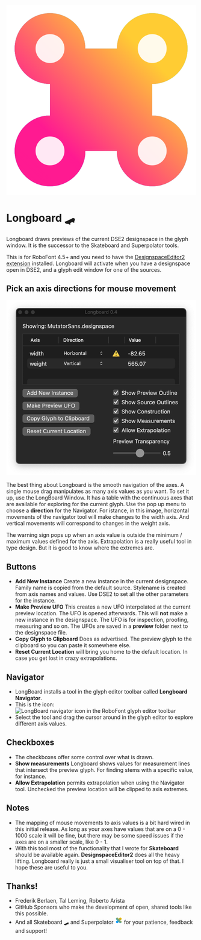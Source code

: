 ![The LongBoard Icon](icon.png)

# Longboard 🛹

Longboard draws previews of the current DSE2 designspace in the glyph window.
It is the successor to the Skateboard and Superpolator tools.

This is for RoboFont 4.5+ and you need to have the [DesignspaceEditor2 extension](https://github.com/LettError/designSpaceRoboFontExtension) installed. Longboard will activate when you have a designspace open in DSE2, and a glyph edit window for one of the sources.

## Pick an axis directions for mouse movement

![LongBoard UI](screen_20240510.png)

The best thing about Longboard is the smooth navigation of the axes. A single mouse drag manipulates as many axis values as you want. To set it up, use the LongBoard Window. It has a table with the continuous axes that are available for exploring for the current glyph. Use the pop up menu to choose a **direction** for the Navigator. For istance, in this image, horizontal movements of the navigator tool will make changes to the width axis. And vertical movements will correspond to changes in the weight axis.

The warning sign pops up when an axis value is outside the minimum / maximum values defined for the axis. Extrapolation is a really useful tool in type design. But it is good to know where the extremes are. 

## Buttons

* **Add New Instance** Create a new instance in the current designspace. Family name is copied from the default source. Stylename is created from axis names and values. Use DSE2 to set all the other parameters for the instance.
* **Make Preview UFO** This creates a new UFO interpolated at the current preview location. The UFO is opened afterwards. This will **not** make a new instance in the designspace. The UFO is for inspection, proofing, measuring and so on. The UFOs are saved in a **preview** folder next to the designspace file. 
* **Copy Glyph to Clipboard** Does as advertised. The preview glyph to the clipboard so you can paste it somewhere else.
* **Reset Current Location** will bring you home to the default location. In case you get lost in crazy extrapolations. 

## Navigator

* LongBoard installs a tool in the glyph editor toolbar called **Longboard Navigator**.
* This is the icon: ![LongBoard navigator icon in the RoboFont glyph editor toolbar](icon___toolbar.png)
* Select the tool and drag the cursor around in the glyph editor to explore different axis values. 

## Checkboxes 

* The checkboxes offer some control over what is drawn.
* **Show measurements** Longboard shows values for measurement lines that intersect the preview glyph. For finding stems with a specific value, for instance.
* **Allow Extrapolation** permits extrapolation when using the Navigator tool. Unchecked the preview location will be clipped to axis extremes.


## Notes

* The mapping of mouse movements to axis values is a bit hard wired in this initial release. As long as your axes have values that are on a 0 - 1000 scale it will be fine, but there may be some speed issues if the axes are on a smaller scale, like 0 - 1. 
* With this tool most of the functionality that I wrote for **Skateboard** should be available again. **DesignspaceEditor2** does all the heavy lifting. Longboard really is just a small visualiser tool on top of that. I hope these are useful to you. 

## Thanks!

* Frederik Berlaen, Tal Leming, Roberto Arista
* GitHub Sponsors who make the development of open, shared tools like this possible.
* And all Skateboard 🛹 and Superpolator ![Superolator icon, sorta.](longboardIcon_icon.png) for your patience, feedback and support!
